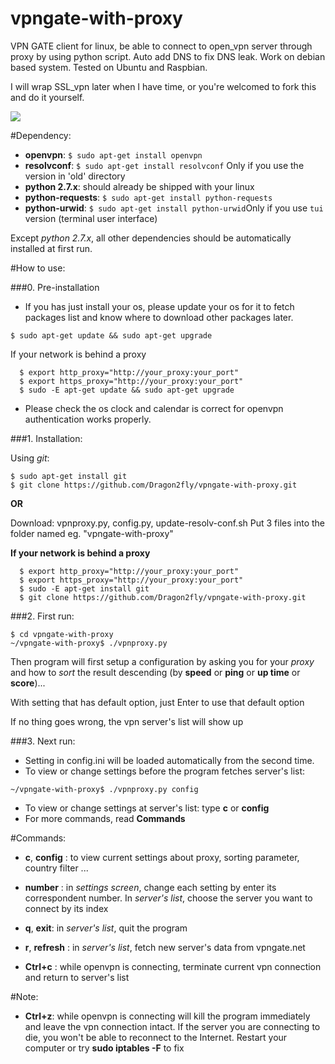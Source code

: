 # vpngate-with-proxy
VPN GATE client for linux, be able to connect to open_vpn server through proxy
by using python script. Auto add DNS to fix DNS leak.
Work on debian based system. Tested on Ubuntu and Raspbian.

I will wrap SSL_vpn later when I have time, or you're welcomed to fork this and do it yourself.

![](http://s14.postimg.org/jcdi95dv5/Selection_008.png)

#Dependency:
* **openvpn**: ```$ sudo apt-get install openvpn```
* **resolvconf**: ```$ sudo apt-get install resolvconf```   Only if you use the version in 'old' directory
* **python 2.7.x**: should already be shipped with your linux
* **python-requests**: ```$ sudo apt-get install python-requests```
* **python-urwid**: ```$ sudo apt-get install python-urwid```Only if you use `tui` version (terminal user interface)

Except *python 2.7.x*, all other dependencies should be automatically installed at first run.

#How to use:

###0. Pre-installation
  * If you has just install your os, please update your os for it to fetch packages list and know where to download
  other packages later.

  ```Shell
  $ sudo apt-get update && sudo apt-get upgrade
  ```
  If your network is behind a proxy
  ```Shell
    $ export http_proxy="http://your_proxy:your_port"
    $ export https_proxy="http://your_proxy:your_port"
    $ sudo -E apt-get update && sudo apt-get upgrade
  ```

  * Please check the os clock and calendar is correct for openvpn authentication works properly.

###1. Installation:

  Using *git*:
  ```Shell
  $ sudo apt-get install git
  $ git clone https://github.com/Dragon2fly/vpngate-with-proxy.git
  ```
  
  **OR**
  
  Download: vpnproxy.py, config.py, update-resolv-conf.sh
  Put 3 files into the folder named eg. "vpngate-with-proxy"

  **If your network is behind a proxy**
  ```Shell
    $ export http_proxy="http://your_proxy:your_port"
    $ export https_proxy="http://your_proxy:your_port"
    $ sudo -E apt-get install git
    $ git clone https://github.com/Dragon2fly/vpngate-with-proxy.git
  ```

###2. First run:
  ```Shell
  $ cd vpngate-with-proxy
  ~/vpngate-with-proxy$ ./vpnproxy.py
  ```

  Then program will first setup a configuration by asking you for your *proxy* and how to *sort* the result          descending (by **speed** or **ping** or **up time** or **score**)...

  With setting that has default option, just Enter to use that default option 

  If no thing goes wrong, the vpn server's list will show up
 
###3. Next run:
  * Setting in config.ini will be loaded automatically from the second time.
  * To view or change settings before the program fetches server's list:
  ```Shell
  ~/vpngate-with-proxy$ ./vpnproxy.py config
  ```
  
  * To view or change settings at server's list: type **c** or **config**
  * For more commands, read **Commands**
  

#Commands:
* **c**, **config** : to view current settings about proxy, sorting parameter, country filter ...
* **number** : in *settings screen*, change each setting by enter its correspondent number. In *server's list*, choose the server you want to connect by its index
              
* **q**, **exit**: in *server's list*, quit the program
* **r**, **refresh** : in *server's list*, fetch new server's data from vpngate.net
* **Ctrl+c** : while openvpn is connecting, terminate current vpn connection and return to server's list

#Note:
* **Ctrl+z**: while openvpn is connecting will kill the program immediately and leave the vpn connection intact.
             If the server you are connecting to die, you won't be able to reconnect to the Internet.
             Restart your computer or try  **sudo iptables -F** to fix

